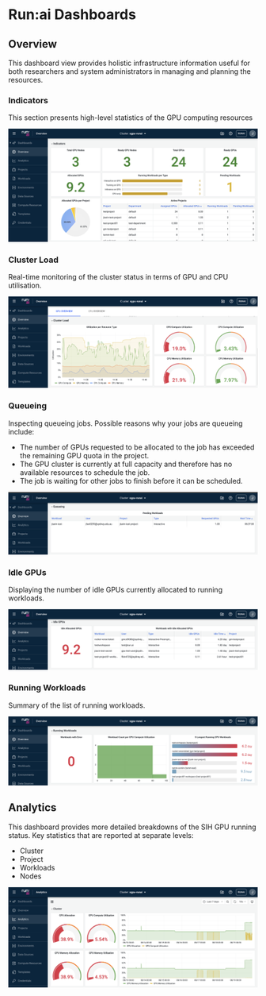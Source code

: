 # Run:ai Dashboards
## Overview
This dashboard view provides holistic infrastructure information useful for both researchers and system administrators in managing and planning the resources.

### Indicators
This section presents high-level statistics of the GPU computing resources

![The "Indicators" panel under "Overview"](../fig/dashboards_overview_indicators.png)

### Cluster Load
Real-time monitoring of the cluster status in terms of GPU and CPU utilisation.

![Monitoring system-wide workload](../fig/dashboards_overview_clusterload.png)

### Queueing
Inspecting queueing jobs. Possible reasons why your jobs are queueing include:

- The number of GPUs requested to be allocated to the job has exceeded the remaining GPU quota in the project.
- The GPU cluster is currently at full capacity and therefore has no available resources to schedule the job.
- The job is waiting for other jobs to finish before it can be scheduled.

![Queueing jobs](../fig/dashboards_overview_queueing.png)

### Idle GPUs
Displaying the number of idle GPUs currently allocated to running workloads.

![Idle GPUs](../fig/dashboards_overview_idleGPUs.png)

### Running Workloads
Summary of the list of running workloads.

![Running workloads](../fig/dashboards_overview_workloads.png)

## Analytics
This dashboard provides more detailed breakdowns of the SIH GPU running status. Key
statistics that are reported at separate levels:

- Cluster
- Project
- Workloads
- Nodes

![System analytics](../fig/dashboards_analytics.png)